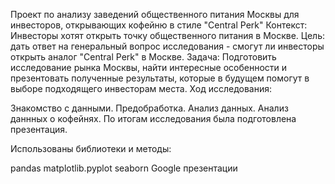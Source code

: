 Проект по анализу заведений общественного питания Москвы для инвесторов, открывающих кофейню в стиле "Central Perk" Контекст: Инвесторы хотят открыть точку общественного питания в Москве. Цель: дать ответ на генеральный вопрос исследования - смогут ли инвесторы открыть аналог "Central Perk" в Москве. Задача: Подготовить исследование рынка Москвы, найти интересные особенности и презентовать полученные результаты, которые в будущем помогут в выборе подходящего инвесторам места. Ход исследования:

Знакомство с данными.
Предобработка.
Анализ данных.
Анализ даннных о кофейнях.
По итогам исследования была подготовлена презентация.

Использованы библиотеки и методы:

pandas matplotlib.pyplot seaborn Google презентации
